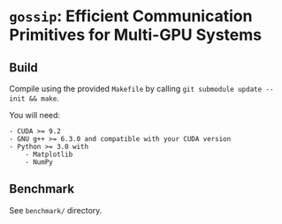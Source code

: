 # ```gossip```: Efficient Communication Primitives for Multi-GPU Systems

## Build
Compile using the provided ```Makefile``` by calling ```git submodule update --init && make```.

You will need:
    
    - CUDA >= 9.2
    - GNU g++ >= 6.3.0 and compatible with your CUDA version
    - Python >= 3.0 with
        - Matplotlib
        - NumPy
  
## Benchmark
See ```benchmark/``` directory.